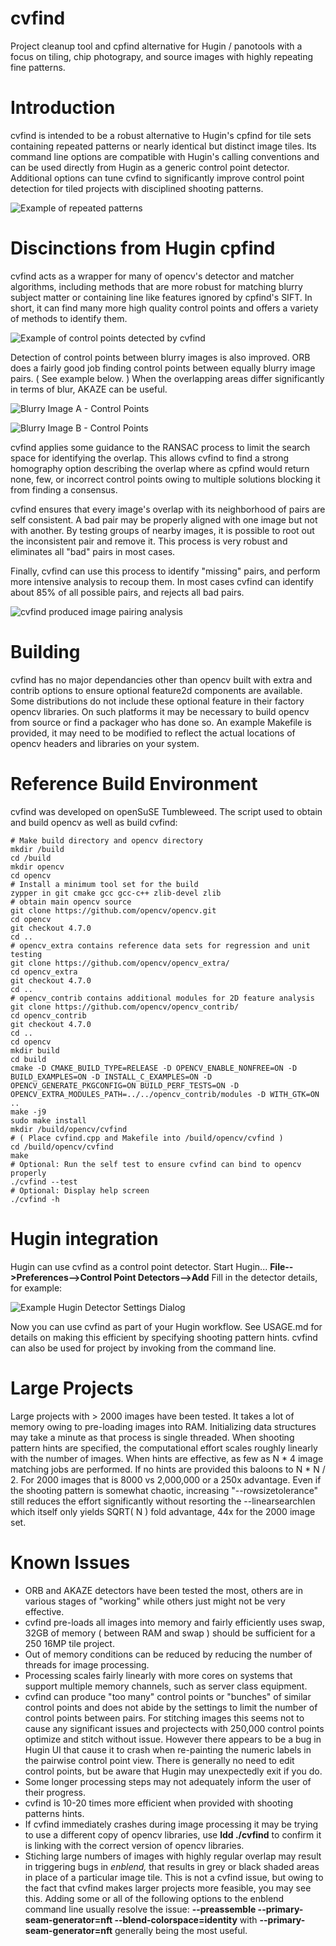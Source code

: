 # cvfind
Project cleanup tool and cpfind alternative for Hugin / panotools with a focus on tiling, chip photograpy, and source images with highly repeating fine patterns.

# Introduction
cvfind is intended to be a robust alternative to Hugin's cpfind for tile sets containing repeated patterns or nearly identical but distinct image tiles.  Its command line options are compatible with Hugin's calling conventions and can be used directly from Hugin as a generic control point detector.  Additional options can tune cvfind to significantly improve control point detection for tiled projects with disciplined shooting patterns.

![Example of repeated patterns](https://github.com/Bob-O-Rama/cvfind/assets/28986153/4b0a6fb3-dfce-4b8b-9e34-c4772f80729c)

# Discinctions from Hugin cpfind
cvfind acts as a wrapper for many of opencv's detector and matcher algorithms, including methods that are more robust for matching blurry subject matter or containing line like features ignored by cpfind's SIFT.  In short, it can find many more high quality control points and offers a variety of methods to identify them.

![Example of control points detected by cvfind](https://github.com/Bob-O-Rama/cvfind/assets/28986153/ecd3eb7a-e9c7-4259-bb8b-3b03aa2b466f)

Detection of control points between blurry images is also improved.  ORB does a fairly good job finding control points between equally blurry image pairs.  ( See example below. )  When the overlapping areas differ significantly in terms of blur, AKAZE can be useful.

![Blurry Image A - Control Points](https://github.com/Bob-O-Rama/cvfind/assets/28986153/a7e681be-88c2-48f4-834a-940438731154)

![Blurry Image B - Control Points](https://github.com/Bob-O-Rama/cvfind/assets/28986153/f23506c8-f5fb-483c-8fb8-76f1d941daa8)

cvfind applies some guidance to the RANSAC process to limit the search space for identifying the overlap.  This allows cvfind to find a strong homography option describing the overlap where as cpfind would return none, few, or incorrect control points owing to multiple solutions blocking it from finding a consensus.

cvfind ensures that every image's overlap with its neighborhood of pairs are self consistent.   A bad pair may be properly aligned with one image but not with another.  By testing groups of nearby images, it is possible to root out the inconsistent pair and remove it.   This process is very robust and eliminates all "bad" pairs in most cases.

Finally, cvfind can use this process to identify "missing" pairs, and perform more intensive analysis to recoup them.  In most cases cvfind can identify about 85% of all possible pairs, and rejects all bad pairs.

![cvfind produced image pairing analysis](https://github.com/Bob-O-Rama/cvfind/assets/28986153/98206064-7990-4dfd-977a-fa9876882cd2)

# Building
cvfind has no major dependancies other than opencv built with extra and contrib options to ensure optional feature2d components are available.  Some distributions do not include these optional feature in their factory opencv libraries.  On such platforms it may be necessary to build opencv from source or find a packager who has done so.   An example Makefile is provided, it may need to be modified to reflect the actual locations of opencv headers and libraries on your system.

# Reference Build Environment

cvfind was developed on openSuSE Tumbleweed.  The script used to obtain and build opencv as well as build cvfind:

```#!/bin/bash
# Make build directory and opencv directory
mkdir /build
cd /build
mkdir opencv
cd opencv
# Install a minimum tool set for the build
zypper in git cmake gcc gcc-c++ zlib-devel zlib
# obtain main opencv source 
git clone https://github.com/opencv/opencv.git
cd opencv
git checkout 4.7.0
cd ..
# opencv_extra contains reference data sets for regression and unit testing
git clone https://github.com/opencv/opencv_extra/
cd opencv_extra
git checkout 4.7.0
cd ..
# opencv_contrib contains additional modules for 2D feature analysis
git clone https://github.com/opencv/opencv_contrib/
cd opencv_contrib
git checkout 4.7.0
cd ..
cd opencv
mkdir build
cd build
cmake -D CMAKE_BUILD_TYPE=RELEASE -D OPENCV_ENABLE_NONFREE=ON -D BUILD_EXAMPLES=ON -D INSTALL_C_EXAMPLES=ON -D OPENCV_GENERATE_PKGCONFIG=ON BUILD_PERF_TESTS=ON -D OPENCV_EXTRA_MODULES_PATH=../../opencv_contrib/modules -D WITH_GTK=ON ..
make -j9
sudo make install
mkdir /build/opencv/cvfind
# ( Place cvfind.cpp and Makefile into /build/opencv/cvfind )
cd /build/opencv/cvfind
make
# Optional: Run the self test to ensure cvfind can bind to opencv properly
./cvfind --test
# Optional: Display help screen
./cvfind -h
```
# Hugin integration
Hugin can use cvfind as a control point detector.   Start Hugin... **File-->Preferences-->Control Point Detectors-->Add**   Fill in the detector details, for example:

![Example Hugin Detector Settings Dialog ](https://github.com/Bob-O-Rama/cvfind/assets/28986153/7f01d3fd-7c9e-428b-b281-df5a75074dff)

Now you can use cvfind as part of your Hugin workflow.  See USAGE.md for details on making this efficient by specifying shooting pattern hints.   cvfind can also be used for project by invoking from the command line.

# Large Projects
Large projects with > 2000 images have been tested.  It takes a lot of memory owing to pre-loading images into RAM. Initializing data structures may take a minute as that process is single threaded.  When shooting pattern hints are specified, the computational effort scales roughly linearly with the number of images.  When hints are effective, as few as N * 4 image matching jobs are performed. If no hints are provided this baloons to N * N / 2.   For 2000 images that is 8000 vs 2,000,000 or a 250x advantage.  Even if the shooting pattern is somewhat chaotic, increasing "--rowsizetolerance" still reduces the effort significantly without resorting the --linearsearchlen which itself only yields SQRT( N ) fold advantage, 44x for the 2000 image set.

# Known Issues
- ORB and AKAZE detectors have been tested the most, others are in various stages of "working" while others just might not be very effective.
- cvfind pre-loads all images into memory and fairly efficiently uses swap, 32GB of memory ( between RAM and swap ) should be sufficient for a 250 16MP tile project.
- Out of memory conditions can be reduced by reducing the number of threads for image processing.
- Processing scales fairly linearly with more cores on systems that support multiple memory channels, such as server class equipment.
- cvfind can produce "too many" control points or "bunches" of similar control points and does not abide by the settings to limit the number of control points between pairs.  For stitching images this seems not to cause any significant issues and projectects with 250,000 control points optimize and stitch without issue.  However there appears to be a bug in Hugin UI that cause it to crash when re-painting the numeric labels in the pairwise control point view.  There is generally no need to edit control points, but be aware that Hugin may unexpectedly exit if you do.   
- Some longer processing steps may not adequately inform the user of their progress.
- cvfind is 10-20 times more efficient when provided with shooting patterns hints.  
- If cvfind immediately crashes during image processing it may be trying to use a different copy of opencv libraries, use **ldd ./cvfind** to confirm it is linking with the correct version of opencv libraries.
- Stiching large numbers of images with highly regular overlap may result in triggering bugs in *enblend,* that results in grey or black shaded areas in place of a particular image tile.   This is not a cvfind issue, but owing to the fact that cvfind makes larger projects more feasible, you may see this.   Adding some or all of the following options to the enblend command line usually resolve the issue:  **--preassemble --primary-seam-generator=nft --blend-colorspace=identity** with **--primary-seam-generator=nft** generally being the most useful.
